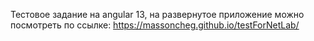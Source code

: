 Тестовое задание на angular 13, на развернутое приложение можно посмотреть по ссылке:
https://massoncheg.github.io/testForNetLab/
